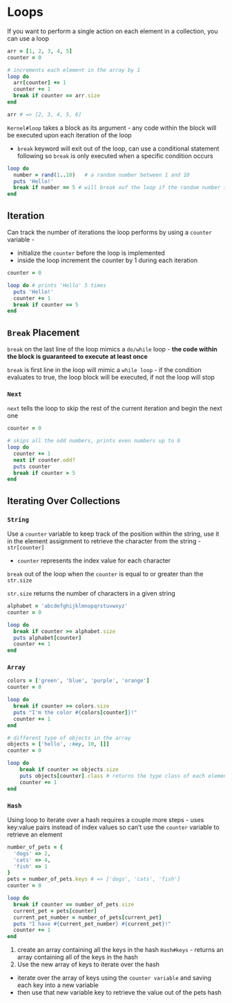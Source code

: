 # Loops

If you want to perform a single action on each element in a collection, you can use a loop 

```ruby
arr = [1, 2, 3, 4, 5]
counter = 0

# increments each element in the array by 1
loop do
  arr[counter] += 1
  counter += 1
  break if counter == arr.size
end

arr # => [2, 3, 4, 5, 6]
```

`Kernel#loop` takes a block as its argument - any code within the block will be executed upon each iteration of the loop

- `break` keyword will exit out of the loop, can use a conditional statement following so `break` is only executed when a specific condition occurs

```ruby
loop do
  number = rand(1..10)   # a random number between 1 and 10
  puts 'Hello!'
  break if number == 5 # will break ouf the loop if the random number is 5
end
```

## Iteration

Can track the number of iterations the loop performs by using a `counter` variable - 

- initialize the `counter` before the loop is implemented
- inside the loop increment the counter by 1 during each iteration

```ruby
counter = 0

loop do # prints 'Hello' 5 times
  puts 'Hello!'
  counter += 1
  break if counter == 5
end
```

## `Break` Placement

`break` on the last line of the loop mimics a `do/while` loop - **the code within the block is guaranteed to execute at least once**

`break` is first line in the loop will mimic a `while loop` - if the condition evaluates to true, the loop block will be executed, if not the loop will stop 

### `Next`

`next` tells the loop to skip the rest of the current iteration and begin the next one

```ruby
counter = 0

# skips all the odd numbers, prints even numbers up to 6
loop do
  counter += 1
  next if counter.odd?
  puts counter
  break if counter > 5
end
```

## Iterating Over Collections

### `String`

Use a `counter` variable to keep track of the position within the string, use it in the element assignment to retrieve the character from the string - `str[counter]`

- `counter` represents the index value for each character

`break` out of the loop when the `counter` is equal to or greater than the `str.size` 

`str.size` returns the number of characters in a given string

```ruby
alphabet = 'abcdefghijklmnopqrstuvwxyz'
counter = 0

loop do
  break if counter >= alphabet.size
  puts alphabet[counter]
  counter += 1
end
```

### `Array`

```ruby
colors = ['green', 'blue', 'purple', 'orange']
counter = 0

loop do
  break if counter >= colors.size
  puts "I'm the color #{colors[counter]}!"
  counter += 1
end

# different type of objects in the array
objects = ['hello', :key, 10, []]
counter = 0

loop do
	break if counter >= objects.size
	puts objects[counter].class # returns the type class of each element
	counter += 1
end
```

### `Hash`

Using loop to iterate over a hash requires a couple more steps - uses key:value pairs instead of index values so can’t use the `counter` variable to retrieve an element 

```ruby
number_of_pets = {
  'dogs' => 2,
  'cats' => 4,
  'fish' => 1
}
pets = number_of_pets.keys # => ['dogs', 'cats', 'fish']
counter = 0

loop do
  break if counter == number_of_pets.size
  current_pet = pets[counter]
  current_pet_number = number_of_pets[current_pet]
  puts "I have #{current_pet_number} #{current_pet}!"
  counter += 1
end
```

1. create an array containing all the keys in the hash `Hash#keys` - returns an array containing all of the keys in the hash
2. Use the new array of keys to iterate over the hash
- iterate over the array of keys using the `counter variable` and saving each key into a new variable
- then use that new variable key to retrieve the value out of the pets hash